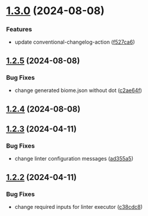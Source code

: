 # [1.3.0](https://github.com/GitOpsLovers/nx-biome/compare/v1.2.5...v1.3.0) (2024-08-08)


### Features

* update conventional-changelog-action ([f527ca6](https://github.com/GitOpsLovers/nx-biome/commit/f527ca64fe871daa22ae9fc573a8d7cffb5af354))



## [1.2.5](https://github.com/GitOpsLovers/nx-biome/compare/v1.2.4...v1.2.5) (2024-08-08)


### Bug Fixes

* change generated biome.json without dot ([c2ae64f](https://github.com/GitOpsLovers/nx-biome/commit/c2ae64ff0b9ca890160d6efd3d1a1fdf52c68c6c))



## [1.2.4](https://github.com/GitOpsLovers/nx-biome/compare/v1.2.3...v1.2.4) (2024-08-08)



## [1.2.3](https://github.com/GitOpsLovers/nx-biome/compare/v1.2.2...v1.2.3) (2024-04-11)


### Bug Fixes

* change linter configuration messages ([ad355a5](https://github.com/GitOpsLovers/nx-biome/commit/ad355a5a81089c9a5c9e88bf514ed8429956c110))



## [1.2.2](https://github.com/GitOpsLovers/nx-biome/compare/v1.2.1...v1.2.2) (2024-04-11)


### Bug Fixes

* change required inputs for linter executor ([c38cdc8](https://github.com/GitOpsLovers/nx-biome/commit/c38cdc86616f011096599a9818ffa2188ad1d624))



